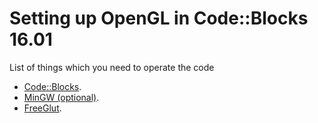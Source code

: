 # Setting up OpenGL in Code::Blocks 16.01

List of things which you need to operate the code
- [Code::Blocks](https://sourceforge.net/projects/codeblocks/files/Binaries/16.01/Windows/codeblocks-16.01-setup.exe/download).
- [MinGW (optional)](http://www.mingw.org/).
- [FreeGlut](https://www.transmissionzero.co.uk/files/software/development/GLUT/freeglut-MinGW.zip).
